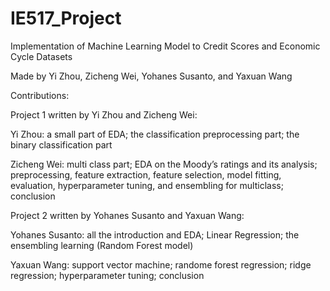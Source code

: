 # IE517_Project
Implementation of Machine Learning Model to Credit Scores and Economic Cycle Datasets

Made by Yi Zhou, Zicheng Wei, Yohanes Susanto, and Yaxuan Wang

Contributions:

Project 1 written by Yi Zhou and Zicheng Wei:

Yi Zhou: a small part of EDA; the classification preprocessing part; the binary classification part

Zicheng Wei: multi class part; EDA on the Moody’s ratings and its analysis; preprocessing, feature extraction, feature selection, model fitting, evaluation, hyperparameter tuning, and ensembling for multiclass; conclusion

Project 2 written by Yohanes Susanto and Yaxuan Wang:

Yohanes Susanto: all the introduction and EDA; Linear Regression; the ensembling learning (Random Forest model)

Yaxuan Wang: support vector machine; randome forest regression; ridge regression; hyperparameter tuning; conclusion
